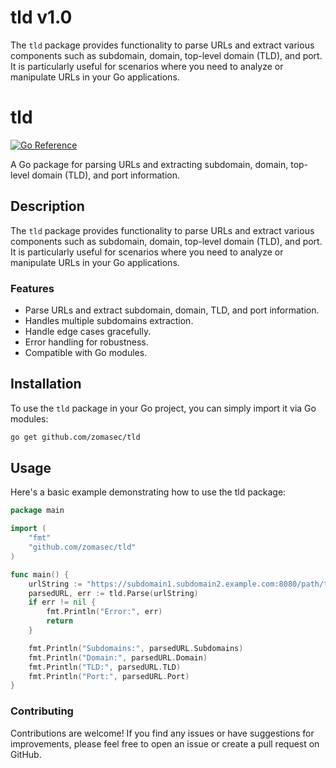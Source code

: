 # tld v1.0
The `tld` package provides functionality to parse URLs and extract various components such as subdomain, domain, top-level domain (TLD), and port. It is particularly useful for scenarios where you need to analyze or manipulate URLs in your Go applications.

# tld

[![Go Reference](https://pkg.go.dev/badge/github.com/zomasec/tld.svg)](https://pkg.go.dev/github.com/zomasec/tld)

A Go package for parsing URLs and extracting subdomain, domain, top-level domain (TLD), and port information.

## Description

The `tld` package provides functionality to parse URLs and extract various components such as subdomain, domain, top-level domain (TLD), and port. It is particularly useful for scenarios where you need to analyze or manipulate URLs in your Go applications.

### Features

- Parse URLs and extract subdomain, domain, TLD, and port information.
- Handles multiple subdomains extraction.
- Handle edge cases gracefully.
- Error handling for robustness.
- Compatible with Go modules.

## Installation

To use the `tld` package in your Go project, you can simply import it via Go modules:

```bash
go get github.com/zomasec/tld
```

## Usage
Here's a basic example demonstrating how to use the tld package:

```go
package main

import (
	"fmt"
	"github.com/zomasec/tld"
)

func main() {
	urlString := "https://subdomain1.subdomain2.example.com:8080/path/to/resource"
	parsedURL, err := tld.Parse(urlString)
	if err != nil {
		fmt.Println("Error:", err)
		return
	}

	fmt.Println("Subdomains:", parsedURL.Subdomains)
	fmt.Println("Domain:", parsedURL.Domain)
	fmt.Println("TLD:", parsedURL.TLD)
	fmt.Println("Port:", parsedURL.Port)
}

```

### Contributing
Contributions are welcome! If you find any issues or have suggestions for improvements, please feel free to open an issue or create a pull request on GitHub.
